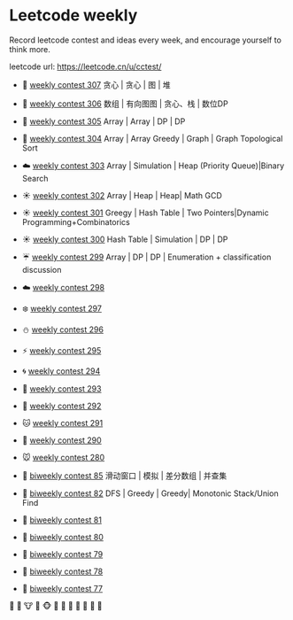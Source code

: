 
# Leetcode weekly 
Record leetcode contest and ideas every week, and encourage yourself to think more. 

leetcode url: <https://leetcode.cn/u/cctest/>

* 🐻 [weekly contest 307](src/main/java/weekly/wk307.java)     贪心 | 贪心 | 图  | 堆
* 🐻 [weekly contest 306](src/main/java/weekly/wk306.java)     数组 | 有向图图 | 贪心、栈 | 数位DP
* 🐨 [weekly contest 305](src/main/java/weekly/wk305.java)     Array | Array | DP | DP
* 🐍 [weekly contest 304](src/main/java/weekly/wk304.java)     Array | Array Greedy | Graph | Graph Topological Sort
* ☁️ [weekly contest 303](src/main/java/weekly/wk303.java)     Array | Simulation | Heap (Priority Queue)|Binary Search
* ☀️ [weekly contest 302](src/main/java/weekly/wk302.java)     Array |   Heap | Heap| Math GCD
* ☀️ [weekly contest 301](src/main/java/weekly/wk301.java)     Greegy |   Hash Table | Two Pointers|Dynamic Programming+Combinatorics
* ☀️ [weekly contest 300](src/main/java/weekly/wk300.java)     Hash Table | Simulation | DP | DP
* ☔ [weekly contest 299](src/main/java/weekly/wk299.java)     Array |  DP | DP  | Enumeration + classification discussion
* ☁️ [weekly contest 298](src/main/java/weekly/wk298.java) 
* ❄️ [weekly contest 297](src/main/java/weekly/wk297.java)
* ⛄ [weekly contest 296](src/main/java/weekly/wk296.java) 
* ⚡  [weekly contest 295](src/main/java/weekly/wk295.java) 
* 🌀 [weekly contest 294](src/main/java/weekly/wk294.java) 
* 🌁 [weekly contest 293](src/main/java/weekly/wk293.java)
* 🌊 [weekly contest 292](src/main/java/weekly/wk292.java)
* 🐱 [weekly contest 291](src/main/java/weekly/wk291.java) 
* 🐶 [weekly contest 290](src/main/java/weekly/wk290.java) 
* 🐭 [weekly contest 280](src/main/java/weekly/wk289.java) 

* 🐹 [biweekly contest 85](src/main/java/weekly/wkb85.java)   滑动窗口 | 模拟 | 差分数组 | 并查集
* 🐹 [biweekly contest 82](src/main/java/weekly/wkb82.java)   DFS | Greedy | Greedy| Monotonic Stack/Union Find
* 🐹 [biweekly contest 81](src/main/java/weekly/wkb81.java) 
* 🐰 [biweekly contest 80](src/main/java/weekly/wkb80.java)
* 🐺 [biweekly contest 79](src/main/java/weekly/wkb79.java)
* 🐸 [biweekly contest 78](src/main/java/weekly/wkb78.java)
* 🐯 [biweekly contest 77](src/main/java/weekly/wkb77.java)



🐷 🐽 🐮 🐗 🐵 🐒 🐴 🐎 🐫 🐑 🐘 🐼 






